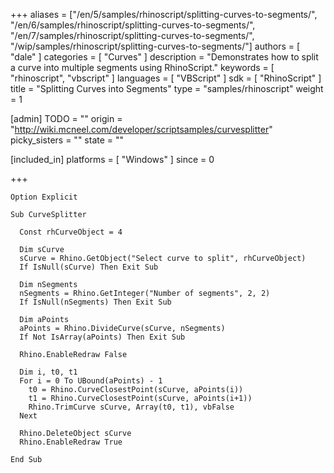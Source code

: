 +++
aliases = ["/en/5/samples/rhinoscript/splitting-curves-to-segments/", "/en/6/samples/rhinoscript/splitting-curves-to-segments/", "/en/7/samples/rhinoscript/splitting-curves-to-segments/", "/wip/samples/rhinoscript/splitting-curves-to-segments/"]
authors = [ "dale" ]
categories = [ "Curves" ]
description = "Demonstrates how to split a curve into multiple segments using RhinoScript."
keywords = [ "rhinoscript", "vbscript" ]
languages = [ "VBScript" ]
sdk = [ "RhinoScript" ]
title = "Splitting Curves into Segments"
type = "samples/rhinoscript"
weight = 1

[admin]
TODO = ""
origin = "http://wiki.mcneel.com/developer/scriptsamples/curvesplitter"
picky_sisters = ""
state = ""

[included_in]
platforms = [ "Windows" ]
since = 0

+++

```vbnet
Option Explicit

Sub CurveSplitter

  Const rhCurveObject = 4

  Dim sCurve
  sCurve = Rhino.GetObject("Select curve to split", rhCurveObject)
  If IsNull(sCurve) Then Exit Sub

  Dim nSegments
  nSegments = Rhino.GetInteger("Number of segments", 2, 2)
  If IsNull(nSegments) Then Exit Sub

  Dim aPoints
  aPoints = Rhino.DivideCurve(sCurve, nSegments)
  If Not IsArray(aPoints) Then Exit Sub

  Rhino.EnableRedraw False

  Dim i, t0, t1
  For i = 0 To UBound(aPoints) - 1
    t0 = Rhino.CurveClosestPoint(sCurve, aPoints(i))
    t1 = Rhino.CurveClosestPoint(sCurve, aPoints(i+1))
    Rhino.TrimCurve sCurve, Array(t0, t1), vbFalse
  Next

  Rhino.DeleteObject sCurve
  Rhino.EnableRedraw True

End Sub
```
